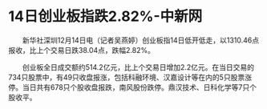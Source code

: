 # 14日创业板指跌2.82%-中新网

　　新华社深圳12月14日电（记者吴燕婷）创业板指14日低开低走，以1310.46点报收，比上个交易日跌38.04点，跌幅2.82%。

　　创业板全日成交额约514.2亿元，比上个交易日增加2.2亿元。在当日交易的734只股票中，有49只收盘报涨，包括科融环境、汉嘉设计等在内的5只股票涨停。当日共有678只个股收盘报跌，南风股份跌停。鼎汉技术、日科化学等7只个股收平。
